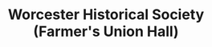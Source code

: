 ---
layout: repo
title: "Worcester Historical Society (Farmer's Union Hall)"
id: 15584
permalink: repos/15584/
---